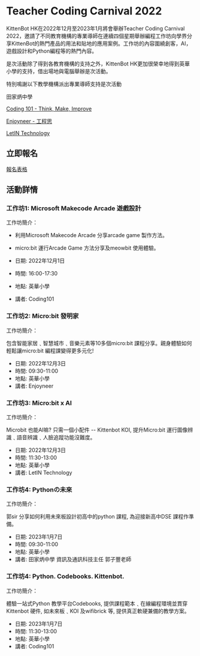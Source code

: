 # Teacher Coding Carnival 2022

KittenBot HK在2022年12月至2023年1月將會舉辦Teacher Coding Carnival 2022，邀請了不同教育機構的專業導師在連續四個星期舉辦編程工作坊向學界分享KittenBot的熱門產品的用法和貼地的應用案例。工作坊的內容圍繞創客，AI，遊戲設計和Python編程等的熱門內容。

是次活動除了得到各教育機構的支持之外，KittenBot HK更加很榮幸地得到英華小學的支持，借出場地與電腦舉辦是次活動。

特別鳴謝以下教學機構派出專業導師支持是次活動

田家炳中學

[Coding 101 - Think, Make, Improve](https://www.facebook.com/coding101.hk/)

[Enjoyneer - 工程思](https://www.facebook.com/enjoyneerhk/)

[LetIN Technology](https://www.facebook.com/letintec/)

## 立即報名

[報名表格](https://docs.google.com/forms/d/e/1FAIpQLSfArqQTTiLu8duHVkLoHdeP5x81k6a6l_RAIbFnhwlgNSUN_Q/viewform?usp=sf_link)

## 活動詳情

### 工作坊1: Microsoft Makecode Arcade 遊戲設計

工作坊簡介：

- 利用Microsoft Makecode Arcade 分享arcade game 製作方法。
- micro:bit 運行Arcade Game 方法分享及meowbit 使用體驗。

- 日期: 2022年12月1日
- 時間: 16:00-17:30
- 地點: 英華小學
- 講者: Coding101

### 工作坊2: Micro:bit 發明家

工作坊簡介：

包含智能家居﹑智慧城巿﹑音樂元素等10多個micro:bit 課程分享。親身體驗如何輕鬆讓micro:bit 編程課變得更多元化!

- 日期: 2022年12月3日
- 時間: 09:30-11:00
- 地點: 英華小學
- 講者: Enjoyneer

### 工作坊3: Micro:bit x AI

工作坊簡介：

Microbit 也能AI嘛? 
只需一個小配件 -- Kittenbot KOI, 提升Micro:bit 運行圖像辨識﹑語音辨識﹑人臉追蹤功能沒難度。

- 日期: 2022年12月3日
- 時間: 11:30-13:00
- 地點: 英華小學
- 講者: LetIN Technology

### 工作坊4: Pythonの未來

工作坊簡介：

郭sir 分享如何利用未來板設計初高中的python 課程, 為迎接新高中DSE 課程作準備。

- 日期: 2023年1月7日
- 時間: 09:30-11:00
- 地點: 英華小學
- 講者: 田家炳中學 資訊及通訊科技主任 郭子豐老師

### 工作坊4: Python. Codebooks. Kittenbot.

工作坊簡介：

體驗一站式Python 教學平台Codebooks, 提供課程範本﹑在線編程環境並貫穿Kittenbot 硬件, 如未來板﹑KOI  及wifibrick 等, 提供真正軟硬兼備的教學方案。

- 日期: 2023年1月7日
- 時間: 11:30-13:00
- 地點: 英華小學
- 講者: Coding101